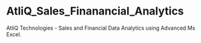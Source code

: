 # AtliQ_Sales_Finanancial_Analytics
AtliQ Technologies - Sales and Financial Data Analytics using Advanced Ms Excel.
